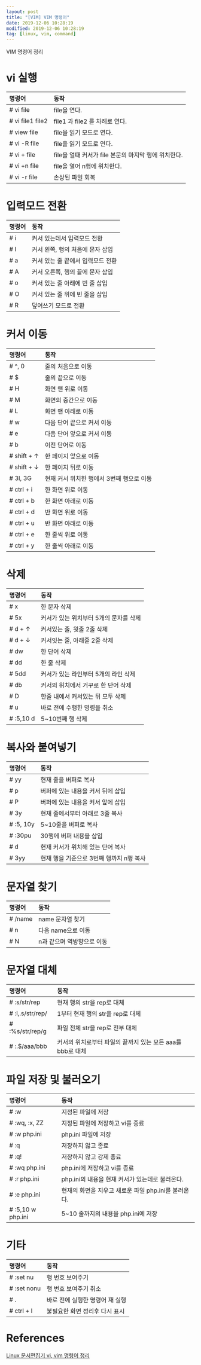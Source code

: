 ```yaml
---
layout: post
title: "[VIM] VIM 명령어"
date: 2019-12-06 10:28:19
modified: 2019-12-06 10:28:19
tag: [linux, vim, command]
---
```


VIM 명령어 정리

# vi 실행

| 명령어 | 동작 |
|:--------|:--------|
| # vi file | file을 연다. |
| # vi file1 file2 | file1 과 file2 를 차례로 연다. |
| # view file | file을 읽기 모드로 연다. |
| # vi -R file | file을 읽기 모드로 연다. |
| # vi + file | file을 열때 커서가 file 본문의 마지막 행에 위치한다. |
| # vi +n file | file을 열어 n행에 위치한다.  |
| # vi -r file | 손상된 파일 회복 |

# 입력모드 전환

| 명령어 | 동작 |
|:--------|:--------|
| # i | 커서 있는데서 입력모드 전환  |
| # I | 커서 왼쪽, 행의 처음에 몬자 삽입 |
| # a | 커서 있는 줄 끝에서 입력모드 전환 |
| # A | 커서 오른쪽, 행의 끝에 문자 삽입 |
| # o | 커서 있는 줄 아래에 빈 줄 삽입 |
| # O | 커서 있는 줄 위에 빈 줄을 삽입 |
| # R | 덮어쓰기 모드로 전환 |

# 커서 이동

| 명령어 | 동작 |
|:--------|:--------|
| # ^, 0  | 줄의 처음으로 이동 |
| # $ | 줄의 끝으로 이동 |
| # H | 화면 맨 위로 이동 |
| # M | 화면의 중간으로 이동 |
| # L | 화면 맨 아래로 이동 |
| # w | 다음 단어 끝으로 커서 이동 |
| # e | 다음 단어 앞으로 커서 이동 |
| # b | 이전 단어로 이동 |
| # shift + ↑ | 한 페이지 앞으로 이동 |
| # shift + ↓ | 한 페이지 뒤로 이동 |
| # 3l, 3G | 현재 커서 위치한 행에서 3번째 행으로 이동 |
| # ctrl + i | 한 화면 위로 이동 |
| # ctrl + b | 한 화면 아래로 이동 |
| # ctrl + d | 반 화면 위로 이동 |
| # ctrl + u | 반 화면 아래로 이동 |
| # ctrl + e | 한 줄씩 위로 이동 |
| # ctrl + y | 한 줄씩 아래로 이동 |
 
# 삭제

| 명령어 | 동작 |
|:--------|:--------|
| # x | 한 문자 삭제 |
| # 5x | 커서가 있는 위치부터 5개의 문자를 삭제 |
| # d + ↑ | 커서있는 줄, 윗줄 2줄 삭제 |
| # d + ↓ | 커서잇는 줄, 아래줄 2줄 삭제 |
| # dw | 한 단어 삭제 |
| # dd | 한 줄 삭제 |
| # 5dd | 커서가 있는 라인부터 5개의 라인 삭제 |
| # db | 커서의 위치에서 거꾸로 한 단어 삭제 |
| # D | 한줄 내에서 커서있는 뒤 모두 삭제 |
| # u | 바로 전에 수행한 명령을 취소 |
| # :5,10 d | 5~10번째 행 삭제 |

# 복사와 붙여넣기

| 명령어 | 동작 |
|:--------|:--------|
| # yy | 현재 줄을 버퍼로 복사 |
| # p | 버퍼에 있는 내용을 커서 뒤에 삽입 |
| # P | 버퍼에 있는 내용을 커서 앞에 삽입 |
| # 3y | 현재 줄에서부터 아래로 3줄 복사 |
| # :5, 10y | 5~10줄을 버퍼로 복사 |
| # :30pu | 30행에 버퍼 내용을 삽입 |
| # d | 현재 커서가 위치해 있는 단어 복사 |
| # 3yy | 현재 행을 기준으로 3번째 행까지 n행 복사 |

# 문자열 찾기

| 명령어 | 동작 |
|:--------|:--------|
| # /name | name 문자열 찾기 |
| # n | 다음 name으로 이동 |
| # N | n과 같으며 역방향으로 이동 |

# 문자열 대체

| 명령어 | 동작 |
|:--------|:--------|
| # :s/str/rep | 현재 행의 str을 rep로 대체 |
| # :l,.s/str/rep/ | 1부터 현재 행의 str을 rep로 대체 |
| # :%s/str/rep/g | 파일 전체 str을 rep로 전부 대체 |
| # :.$/aaa/bbb | 커서의 위치로부터 파일의 끝까지 있는 모든 aaa를 bbb로 대체 |

# 파일 저장 및 불러오기

| 명령어 | 동작 |
|:--------|:--------|
| # :w | 지정된 파일에 저장 |
| # :wq, :x, ZZ | 지정된 파일에 저장하고 vi를 종료 |
| # :w php.ini | php.ini 파일에 저장 |
| # :q | 저장하지 않고 종료 |
| # :q! | 저장하지 않고 강제 종료 |
| # :wq php.ini | php.ini에 저장하고 vi를 종료 |
| # :r php.ini | php.ini의 내용을 현재 커서가 있는데로 불러온다. |
| # :e php.ini | 현재의 화면을 지우고 새로운 파일 php.ini를 불러온다. |
| # :5,10 w php.ini | 5~10 줄까지의 내용을 php.ini에 저장 |

# 기타

| 명령어 | 동작 |
|:--------|:--------|
| # :set nu | 행 번호 보여주기 |
| # :set nonu | 행 번호 보여주기 취소 |
| # . | 바로 전에 실행한 명령어 재 실행  |
| # ctrl + l | 불필요한 화면 정리후 다시 표시 |

# References
[Linux 문서편집기 vi, vim 명령어 정리](https://hyeonstorage.tistory.com/274)
